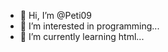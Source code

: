 - 👋 Hi, I’m @Peti09
- 👀 I’m interested in programming...
- 🌱 I’m currently learning html...

<!---
Peti09/Peti09 is a ✨ special ✨ repository because its `README.md` (this file) appears on your GitHub profile.
You can click the Preview link to take a look at your changes.
--->
